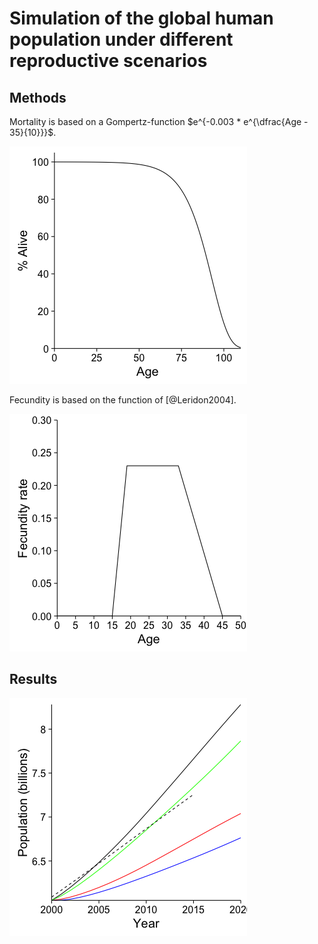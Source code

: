 # Simulation of the global human population under different reproductive scenarios

## Methods

Mortality is based on a Gompertz-function $e^{-0.003 * e^{\dfrac{Age - 35}{10}}}$.

![Mortality function](figures/Mortality.png)

Fecundity is based on the function of [@Leridon2004].

![Fecundity estimate](figures/Fecundity.png)

## Results

![Global poppulation](figures/Fig1.png)
